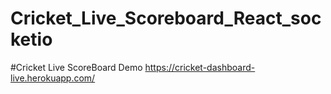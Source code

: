 # Cricket_Live_Scoreboard_React_socketio
#Cricket Live ScoreBoard Demo https://cricket-dashboard-live.herokuapp.com/
